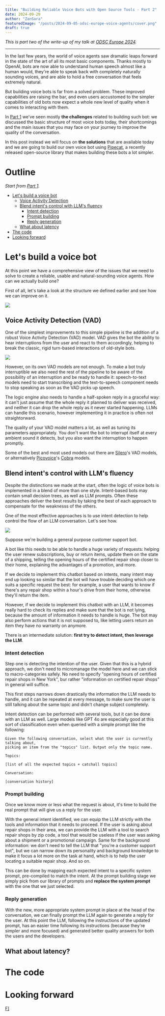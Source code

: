 ```yaml
---
title: "Building Reliable Voice Bots with Open Source Tools - Part 2"
date: 2024-09-20
author: "ZanSara"
featuredImage: "/posts/2024-09-05-odsc-europe-voice-agents/cover.png"
draft: true
---
```


*This is part two of the write-up of my talk at [ODSC Europe 2024](/talks/2024-09-05-odsc-europe-voice-agents/).*

---

In the last few years, the world of voice agents saw dramatic leaps forward in the state of the art of all its most basic components. Thanks mostly to OpenAI, bots are now able to understand human speech almost like a human would, they're able to speak back with completely naturally sounding voices, and are able to hold a free conversation that feels extremely natural.

But building voice bots is far from a solved problem. These improved capabilities are raising the bar, and even users accustomed to the simpler capabilities of old bots now expect a whole new level of quality when it comes to interacting with them.

In [Part 1](/posts/2024-09-05-odsc-europe-voice-agents-part-1/) we've seen mostly **the challenges** related to building such bot: we discussed the basic structure of most voice bots today, their shortcomings and the main issues that you may face on your journey to improve the quality of the conversation.

In this post instead we will focus on **the solutions** that are available today and we are going to build our own voice bot using [Pipecat](www.pipecat.ai), a recently released open-source library that makes building these bots a lot simpler.

# Outline

_Start from [Part 1](/posts/2024-09-05-odsc-europe-voice-agents-part-1/)._

- [Let's build a voice bot](#lets-build-a-voice-bot)
  - [Voice Activity Detection](#voice-activity-detection-vad)
  - [Blend intent's control with LLM's fluency](#blend-intents-control-with-llms-fluency)
    - [Intent detection](#intent-detection)
    - [Prompt building](#prompt-building)
    - [Reply generation](#reply-generation)
  - [What about latency](#what-about-latency)
- [The code](#the-code)
- [Looking forward](#looking-forward)


# Let's build a voice bot

At this point we have a comprehensive view of the issues that we need to solve to create a reliable, usable and natural-sounding voice agents. How can we actually build one?

First of all, let's take a look at the structure we defined earlier and see how we can improve on it.

![](/posts/2024-09-05-odsc-europe-voice-agents/structure-of-a-voice-bot.png)

## Voice Activity Detection (VAD)

One of the simplest improvements to this simple pipeline is the addition of a robust Voice Activity Detection (VAD) model. VAD gives the bot the ability to hear interruptions from the user and react to them accordingly, helping to break the classic, rigid turn-based interactions of old-style bots.

![](/posts/2024-09-05-odsc-europe-voice-agents/structure-of-a-voice-bot-vad.png)

However, on its own VAD models are not enough. To make a bot truly interruptible we also need the rest of the pipeline to be aware of the possibility of an interruption and be ready to handle it: speech-to-text models need to start transcribing and the text-to-speech component needs to stop speaking as soon as the VAD picks up speech. 

The logic engine also needs to handle a half-spoken reply in a graceful way: it can't just assume that the whole reply it planned to deliver was received, and neither it can drop the whole reply as it never started happening. LLMs can handle this scenario, however implementing it in practice is often not straightorward.

The quality of your VAD model matters a lot, as well as tuning its parameters appropriately. You don't want the bot to interrupt itself at every ambient sound it detects, but you also want the interruption to happen promptly.

Some of the best and most used models out there are [Silero](https://github.com/snakers4/silero-vad)'s VAD models, or alternatively [Picovoice](https://picovoice.ai/)'s [Cobra](https://picovoice.ai/platform/cobra/) models.

## Blend intent's control with LLM's fluency

Despite the distinctions we made at the start, often the logic of voice bots is implemented in a blend of more than one style. Intent-based bots may contain small decision trees, as well as LLM prompts. Often these approaches deliver the best results by taking the best of each approach to compensate for the weaknesss of the others.

One of the most effective approaches is to use intent detection to help control the flow of an LLM conversation. Let's see how.

![](/posts/2024-09-05-odsc-europe-voice-agents/structure-of-a-voice-bot-intent.png)

Suppose we're building a general purpose customer support bot.

A bot like this needs to be able to handle a huge variety of requests: helping the user renew subscriptions, buy or return items, update them on the state of a shipping, telling the opening hours of the certified repair shop closer to their home, explaining the advantages of a promotion, and more. 

If we decide to implement this chatbot based on intents, many intent may end up looking so similar that the bot will have trouble deciding which one suits a specific request the best: for example, a user that wants to know if there's any repair shop within a hour's drive from their home, otherwise they'll return the item.

However, if we decide to implement this chatbot with an LLM, it becomes really hard to check its replies and make sure that the bot is not lying, because the amount of information it needs to handle is huge. The bot may also perform actions that it is not supposed to, like letting users return an item they have no warranty on anymore.

There is an intermediate solution: **first try to detect intent, then leverage the LLM**.

### Intent detection

Step one is detecting the intention of the user. Given that this is a hybrid approach, we don't need to micromanage the model here and we can stick to macro-categories safely. No need to specify "opening hours of certified repair shops in New York", bur rather "information on certified repair shops" in general will suffice.

This first steps narrows down drastically the information the LLM needs to handle, and it can be repeated at every message, to make sure the user is still talking about the same topic and didn't change subject completely.

Intent detection can be performed with several tools, but it can be done with an LLM as well. Large models like GPT 4o are especially good at this sort of classification even when queried with a simple prompt like the following:

```
Given the following conversation, select what the user is currently talking about, 
picking an item from the "topics" list. Output only the topic name.

Topics: 

[list of all the expected topics + catchall topics]

Conversation: 

[conversation history]
```

### Prompt building

Once we know more or less what the request is about, it's time to build the real prompt that will give us a reply for the user.

With the general intent identified, we can equip the LLM strictly with the tools and information that it needs to proceed. If the user is asking about repair shops in their area, we can provide the LLM with a tool to search repair shops by zip code, a tool that would be useless if the user was asking about a shipment or a promotional campaign. Same for the background information: we don't need to tell the LLM that "you're a customer support bot", but we can narrow down its personality and background knowledge to make it focus a lot more on the task at hand, which is to help the user locating a suitable repair shop. And so on.

This can be done by mapping each expected intent to a specific system prompt, pre-compiled to match the intent. At the prompt building stage we simply pick from our library of prompts and **replace the system prompt** with the one that we just selected.

### Reply generation

With the new, more appropriate system prompt in place at the head of the conversation, we can finally prompt the LLM again to generate a reply for the user. At this point the LLM, following the instructions of the updated prompt, has an easier time following its instructions (because they're simpler and more focused) and generated better quality answers for both the users and the developers.

## What about latency?

# The code



# Looking forward


<p class="fleuron"><a href="https://www.zansara.dev/posts/2024-05-06-teranoptia/">F]</a></p>
